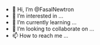 - 👋 Hi, I’m @FasalNewtron
- 👀 I’m interested in ...
- 🌱 I’m currently learning ...
- 💞️ I’m looking to collaborate on ...
- 📫 How to reach me ...

<!---
FasalNewtron/FasalNewtron is a ✨ special ✨ repository because its `README.md` (this file) appears on your GitHub profile.
You can click the Preview link to take a look at your changes.
--->
